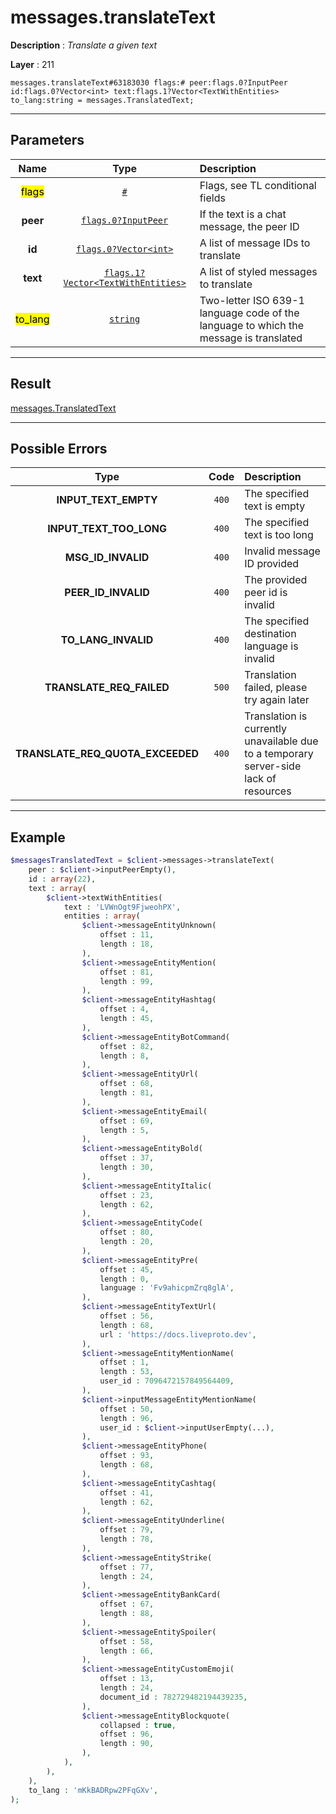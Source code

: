 # messages.translateText

**Description** : *Translate a given text*

**Layer** : 211

```tl
messages.translateText#63183030 flags:# peer:flags.0?InputPeer id:flags.0?Vector<int> text:flags.1?Vector<TextWithEntities> to_lang:string = messages.TranslatedText;
```

---

## Parameters

| Name | Type | Description |
| :---: | :---: | :--- |
| <mark>flags</mark> | [`#`](type/#) | Flags, see TL conditional fields |
| **peer** | [`flags.0?InputPeer`](type/InputPeer) | If the text is a chat message, the peer ID |
| **id** | [`flags.0?Vector<int>`](type/int) | A list of message IDs to translate |
| **text** | [`flags.1?Vector<TextWithEntities>`](type/TextWithEntities) | A list of styled messages to translate |
| <mark>to_lang</mark> | [`string`](type/string) | Two-letter ISO 639-1 language code of the language to which the message is translated |

---

## Result

[messages.TranslatedText](type/messages.TranslatedText)

---

## Possible Errors

| Type | Code | Description |
| :---: | :---: | :--- |
| **INPUT_TEXT_EMPTY** | `400` | The specified text is empty |
| **INPUT_TEXT_TOO_LONG** | `400` | The specified text is too long |
| **MSG_ID_INVALID** | `400` | Invalid message ID provided |
| **PEER_ID_INVALID** | `400` | The provided peer id is invalid |
| **TO_LANG_INVALID** | `400` | The specified destination language is invalid |
| **TRANSLATE_REQ_FAILED** | `500` | Translation failed, please try again later |
| **TRANSLATE_REQ_QUOTA_EXCEEDED** | `400` | Translation is currently unavailable due to a temporary server-side lack of resources |

---

## Example

```php
$messagesTranslatedText = $client->messages->translateText(
	peer : $client->inputPeerEmpty(),
	id : array(22),
	text : array(
		$client->textWithEntities(
			text : 'LVWnOgt9FjweohPX',
			entities : array(
				$client->messageEntityUnknown(
					offset : 11,
					length : 18,
				),
				$client->messageEntityMention(
					offset : 81,
					length : 99,
				),
				$client->messageEntityHashtag(
					offset : 4,
					length : 45,
				),
				$client->messageEntityBotCommand(
					offset : 82,
					length : 8,
				),
				$client->messageEntityUrl(
					offset : 68,
					length : 81,
				),
				$client->messageEntityEmail(
					offset : 69,
					length : 5,
				),
				$client->messageEntityBold(
					offset : 37,
					length : 30,
				),
				$client->messageEntityItalic(
					offset : 23,
					length : 62,
				),
				$client->messageEntityCode(
					offset : 80,
					length : 20,
				),
				$client->messageEntityPre(
					offset : 45,
					length : 0,
					language : 'Fv9ahicpmZrq8glA',
				),
				$client->messageEntityTextUrl(
					offset : 56,
					length : 68,
					url : 'https://docs.liveproto.dev',
				),
				$client->messageEntityMentionName(
					offset : 1,
					length : 53,
					user_id : 7096472157849564409,
				),
				$client->inputMessageEntityMentionName(
					offset : 50,
					length : 96,
					user_id : $client->inputUserEmpty(...),
				),
				$client->messageEntityPhone(
					offset : 93,
					length : 68,
				),
				$client->messageEntityCashtag(
					offset : 41,
					length : 62,
				),
				$client->messageEntityUnderline(
					offset : 79,
					length : 78,
				),
				$client->messageEntityStrike(
					offset : 77,
					length : 24,
				),
				$client->messageEntityBankCard(
					offset : 67,
					length : 88,
				),
				$client->messageEntitySpoiler(
					offset : 58,
					length : 66,
				),
				$client->messageEntityCustomEmoji(
					offset : 13,
					length : 24,
					document_id : 782729482194439235,
				),
				$client->messageEntityBlockquote(
					collapsed : true,
					offset : 96,
					length : 90,
				),
			),
		),
	),
	to_lang : 'mKkBADRpw2PFqGXv',
);
```